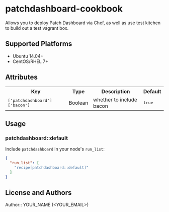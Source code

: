 # patchdashboard-cookbook

Allows you to deploy Patch Dashboard via Chef, as well as use test kitchen to build out a test vagrant box.

## Supported Platforms

* Ubuntu 14.04+
* CentOS/RHEL 7+

## Attributes

<table>
  <tr>
    <th>Key</th>
    <th>Type</th>
    <th>Description</th>
    <th>Default</th>
  </tr>
  <tr>
    <td><tt>['patchdashboard']['bacon']</tt></td>
    <td>Boolean</td>
    <td>whether to include bacon</td>
    <td><tt>true</tt></td>
  </tr>
</table>

## Usage

### patchdashboard::default

Include `patchdashboard` in your node's `run_list`:

```json
{
  "run_list": [
    "recipe[patchdashboard::default]"
  ]
}
```

## License and Authors

Author:: YOUR_NAME (<YOUR_EMAIL>)
